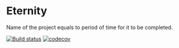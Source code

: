 # Eternity
Name of the project equals to period of time for it to be completed.

[![Build status](https://ci.appveyor.com/api/projects/status/or69sgmuogwpxcve/branch/develop?svg=true)](https://ci.appveyor.com/project/JoshuaLight/eternity/branch/develop)
[![codecov](https://codecov.io/gh/JoshuaLight/Eternity/branch/develop/graph/badge.svg)](https://codecov.io/gh/JoshuaLight/Eternity)
